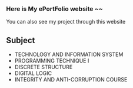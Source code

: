 ### Here is My ePortFolio website ~~
You can also see my project through this website
## Subject
* TECHNOLOGY AND INFORMATION SYSTEM
* PROGRAMMING TECHNIQUE I
* DISCRETE STRUCTURE
* DIGITAL LOGIC
* INTEGRITY AND ANTI-CORRUPTION COURSE
